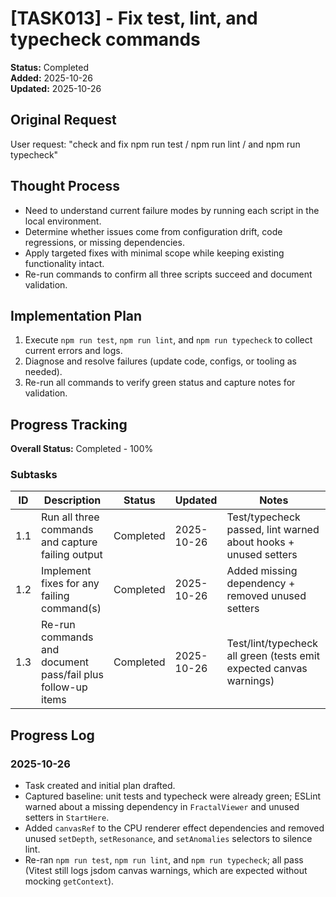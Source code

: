 # [TASK013] - Fix test, lint, and typecheck commands

**Status:** Completed  
**Added:** 2025-10-26  
**Updated:** 2025-10-26

## Original Request

User request: "check and fix npm run test / npm run lint / and npm run typecheck"

## Thought Process

- Need to understand current failure modes by running each script in the local environment.
- Determine whether issues come from configuration drift, code regressions, or missing dependencies.
- Apply targeted fixes with minimal scope while keeping existing functionality intact.
- Re-run commands to confirm all three scripts succeed and document validation.

## Implementation Plan

1. Execute `npm run test`, `npm run lint`, and `npm run typecheck` to collect current errors and logs.
2. Diagnose and resolve failures (update code, configs, or tooling as needed).
3. Re-run all commands to verify green status and capture notes for validation.

## Progress Tracking

**Overall Status:** Completed - 100%

### Subtasks

| ID  | Description                                                | Status       | Updated    | Notes |
| --- | ---------------------------------------------------------- | ------------ | ---------- | ----- |
| 1.1 | Run all three commands and capture failing output          | Completed    | 2025-10-26 | Test/typecheck passed, lint warned about hooks + unused setters |
| 1.2 | Implement fixes for any failing command(s)                 | Completed    | 2025-10-26 | Added missing dependency + removed unused setters |
| 1.3 | Re-run commands and document pass/fail plus follow-up items| Completed    | 2025-10-26 | Test/lint/typecheck all green (tests emit expected canvas warnings) |

## Progress Log

### 2025-10-26

- Task created and initial plan drafted.
- Captured baseline: unit tests and typecheck were already green; ESLint warned about a missing dependency in `FractalViewer` and unused setters in `StartHere`.
- Added `canvasRef` to the CPU renderer effect dependencies and removed unused `setDepth`, `setResonance`, and `setAnomalies` selectors to silence lint.
- Re-ran `npm run test`, `npm run lint`, and `npm run typecheck`; all pass (Vitest still logs jsdom canvas warnings, which are expected without mocking `getContext`).

